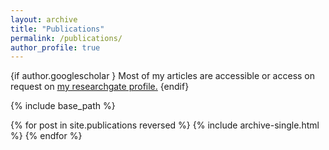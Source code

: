 ```yaml
---
layout: archive
title: "Publications"
permalink: /publications/
author_profile: true
---
```


{if author.googlescholar }
  Most of my articles are accessible or access on request on <u><a href="{{author.researchgate}}">my researchgate profile</a>.</u>
{endif}

{% include base_path %}

{% for post in site.publications reversed %}
  {% include archive-single.html %}
{% endfor %}
